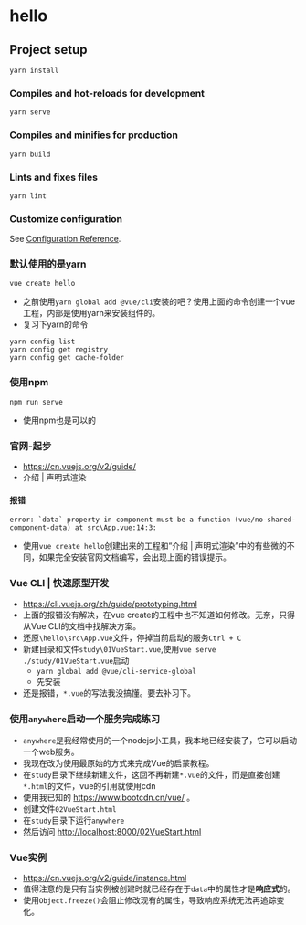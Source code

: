 # hello

## Project setup
```
yarn install
```

### Compiles and hot-reloads for development
```
yarn serve
```

### Compiles and minifies for production
```
yarn build
```

### Lints and fixes files
```
yarn lint
```

### Customize configuration
See [Configuration Reference](https://cli.vuejs.org/config/).

### 默认使用的是yarn

```
vue create hello
```

- 之前使用`yarn global add @vue/cli`安装的吧？使用上面的命令创建一个vue工程，内部是使用yarn来安装组件的。
- 复习下yarn的命令

```
yarn config list
yarn config get registry
yarn config get cache-folder
```

### 使用npm

```
npm run serve
```

- 使用npm也是可以的

### 官网-起步

- <https://cn.vuejs.org/v2/guide/>
- 介绍 | 声明式渲染

#### 报错

```
error: `data` property in component must be a function (vue/no-shared-component-data) at src\App.vue:14:3:
```

- 使用`vue create hello`创建出来的工程和“介绍 | 声明式渲染”中的有些微的不同，如果完全安装官网文档编写，会出现上面的错误提示。

### Vue CLI | 快速原型开发

- <https://cli.vuejs.org/zh/guide/prototyping.html>
- 上面的报错没有解决，在vue create的工程中也不知道如何修改。无奈，只得从Vue CLI的文档中找解决方案。
- 还原`\hello\src\App.vue`文件，停掉当前启动的服务`Ctrl + C`
- 新建目录和文件`study\01VueStart.vue`,使用`vue serve ./study/01VueStart.vue`启动
    - `yarn global add @vue/cli-service-global`
    - 先安装
- 还是报错，`*.vue`的写法我没搞懂。要去补习下。

### 使用`anywhere`启动一个服务完成练习

- `anywhere`是我经常使用的一个nodejs小工具，我本地已经安装了，它可以启动一个web服务。
- 我现在改为使用最原始的方式来完成Vue的启蒙教程。
- 在`study`目录下继续新建文件，这回不再新建`*.vue`的文件，而是直接创建`*.html`的文件，vue的引用就使用cdn
- 使用我已知的 <https://www.bootcdn.cn/vue/> 。
- 创建文件`02VueStart.html`
- 在`study`目录下运行`anywhere`
- 然后访问 <http://localhost:8000/02VueStart.html>

### Vue实例

- <https://cn.vuejs.org/v2/guide/instance.html>
- 值得注意的是只有当实例被创建时就已经存在于`data`中的属性才是**响应式**的。
- 使用`Object.freeze()`会阻止修改现有的属性，导致响应系统无法再追踪变化。























